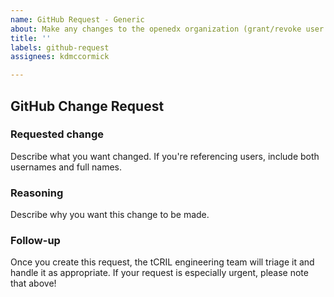 ```yaml
---
name: GitHub Request - Generic
about: Make any changes to the openedx organization (grant/revoke user access, change config, etc).
title: ''
labels: github-request
assignees: kdmccormick

---
```


## GitHub Change Request

### Requested change

Describe what you want changed. If you're referencing users, include both usernames and full names.

### Reasoning

Describe why you want this change to be made.

### Follow-up

Once you create this request, the tCRIL engineering team will triage it and handle it as appropriate. If your request is especially urgent, please note that above!

